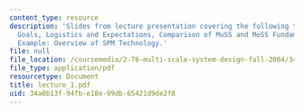 ```yaml
---
content_type: resource
description: 'Slides from lecture presentation covering the following topics: Course
  Goals, Logistics and Expectations, Comparison of MuSS and MoSS Fundamentals, MuSS
  Example: Overview of SPM Technology.'
file: null
file_location: /coursemedia/2-76-multi-scale-system-design-fall-2004/34a0b13f94fbe18e99db65421d9de2f8_lecture_1.pdf
file_type: application/pdf
resourcetype: Document
title: lecture_1.pdf
uid: 34a0b13f-94fb-e18e-99db-65421d9de2f8
---
```

